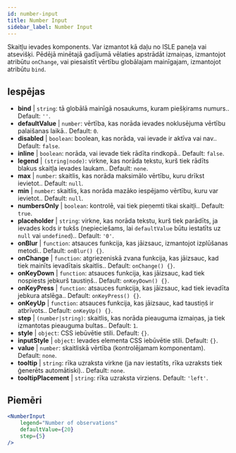 ```yaml
---
id: number-input
title: Number Input
sidebar_label: Number Input
---
```


Skaitļu ievades komponents. Var izmantot kā daļu no ISLE paneļa vai atsevišķi. Pēdējā minētajā gadījumā vēlaties apstrādāt izmaiņas, izmantojot atribūtu `onChange`, vai piesaistīt vērtību globālajam mainīgajam, izmantojot atribūtu `bind`.

## Iespējas

* __bind__ | `string`: tā globālā mainīgā nosaukums, kuram piešķirams numurs.. Default: `''`.
* __defaultValue__ | `number`: vērtība, kas norāda ievades noklusējuma vērtību palaišanas laikā.. Default: `0`.
* __disabled__ | `boolean`: boolean, kas norāda, vai ievade ir aktīva vai nav.. Default: `false`.
* __inline__ | `boolean`: norāda, vai ievade tiek rādīta rindkopā.. Default: `false`.
* __legend__ | `(string|node)`: virkne, kas norāda tekstu, kurš tiek rādīts blakus skaitļa ievades laukam.. Default: `none`.
* __max__ | `number`: skaitlis, kas norāda maksimālo vērtību, kuru drīkst ievietot.. Default: `null`.
* __min__ | `number`: skaitlis, kas norāda mazāko iespējamo vērtību, kuru var ievietot.. Default: `null`.
* __numbersOnly__ | `boolean`: kontrolē, vai tiek pieņemti tikai skaitļi.. Default: `true`.
* __placeholder__ | `string`: virkne, kas norāda tekstu, kurš tiek parādīts, ja ievades kods ir tukšs (nepieciešams, lai `defaultValue` būtu iestatīts uz `null` vai `undefined`).. Default: `'0'`.
* __onBlur__ | `function`: atsauces funkcija, kas jāizsauc, izmantojot izplūšanas metodi.. Default: `onBlur() {}`.
* __onChange__ | `function`: atgriezeniskā zvana funkcija, kas jāizsauc, kad tiek mainīts ievadītais skaitlis.. Default: `onChange() {}`.
* __onKeyDown__ | `function`: atsauces funkcija, kas jāizsauc, kad tiek nospiests jebkurš taustiņš.. Default: `onKeyDown() {}`.
* __onKeyPress__ | `function`: atsauces funkcija, kas jāizsauc, kad tiek ievadīta jebkura atslēga.. Default: `onKeyPress() {}`.
* __onKeyUp__ | `function`: atsauces funkcija, kas jāizsauc, kad taustiņš ir atbrīvots.. Default: `onKeyUp() {}`.
* __step__ | `(number|string)`: skaitlis, kas norāda pieauguma izmaiņas, ja tiek izmantotas pieauguma bultas.. Default: `1`.
* __style__ | `object`: CSS iebūvētie stili. Default: `{}`.
* __inputStyle__ | `object`: Ievades elementa CSS iebūvētie stili. Default: `{}`.
* __value__ | `number`: skaitliskā vērtība (kontrolējamam komponentam). Default: `none`.
* __tooltip__ | `string`: rīka uzraksta virkne (ja nav iestatīts, rīka uzraksts tiek ģenerēts automātiski).. Default: `none`.
* __tooltipPlacement__ | `string`: rīka uzraksta virziens. Default: `'left'`.


## Piemēri

```jsx live
<NumberInput
    legend="Number of observations"
    defaultValue={20}
    step={5}
/>
```

